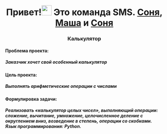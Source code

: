 <h1 align="center">Привет!<img src="https://i.gifer.com/nUq.gif" height="32"/>
  Это команда SMS. <a href="https://github.com/Sony20181" target="_blank">Соня</a>, <a href="https://github.com/MariaArk" target="_blank">Маша</a> и <a href="https://github.com/SofaResh" target="_blank">Соня</a>
</h1>
<h3 align="center">Калькулятор</h3>
<h4 align="left">Проблема проекта:</h4>
<h5 align="left">Заказчик хочет свой <i>особенный</i> калькулятор</h5>
<h4 align="left">Цель проекта:</h4>
<h5 align="left">Выполнять арифметические операции с числами</h5>
<h4 align="left">Формулировка задачи:</h4>
<h5 align="left">Реализовать «калькулятор целых чисел», выполняющий операции: сложение, вычитание, умножение, целочисленное деление с округлением вниз, возведение в степень, операции со скобками.
Язык программирования: Python.</h5>
